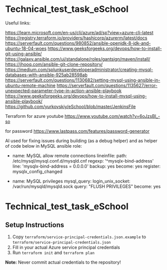 # Technical_test_task_eSchool
Useful links:

https://learn.microsoft.com/en-us/cli/azure/ad/sp?view=azure-cli-latest
https://registry.terraform.io/providers/hashicorp/azurerm/latest/docs
https://serverfault.com/questions/980852/ansible-openjdk-8-jdk-and-ubuntu-18-04-woes
https://www.geeksforgeeks.org/devops/how-to-install-git-using-ansible/
https://galaxy.ansible.com/ui/standalone/roles/gantsign/maven/install/
https://jhooq.com/ansible-git-clone-repository/
https://medium.com/splunkuserdeveloperadministrator/creating-mysql-databases-with-ansible-925ab28598ab
https://serverfault.com/questions/1130682/setting-mysql-using-ansible-in-ubuntu-remote-machine
https://serverfault.com/questions/1135627/error-unexpected-parameter-type-in-action-ansible-playbook
https://www.geeksforgeeks.org/devops/how-to-install-mysql-using-ansible-playbook/
https://github.com/yurkovskiy/eSchool/blob/master/JenkinsFile

Terraform for azure youtube 
https://www.youtube.com/watch?v=6oJzsBl_-so

for password
https://www.lastpass.com/features/password-generator

AI used for fixing issues during building (as a debug helper) and as helper of code below in MySQL ansible role:

- name: MySQL allow remote connections
  lineinfile:
    path: /etc/mysql/mysql.conf.d/mysqld.cnf
    regexp: '^mysqlx-bind-address'
    line: 'mysqlx-bind-address = 0.0.0.0'
    backup: yes
  become: yes
  register: mysqlx_config_changed

- name: MySQL privileges
  mysql_query:
    login_unix_socket: /var/run/mysqld/mysqld.sock
    query: "FLUSH PRIVILEGES"
  become: yes
# Technical_test_task_eSchool

## Setup Instructions

1. Copy `terraform/service-principal-credentials.json.example` to `terraform/service-principal-credentials.json`
2. Fill in your actual Azure service principal credentials
3. Run `terraform init` and `terraform plan`

**Note:** Never commit actual credentials to the repository!
